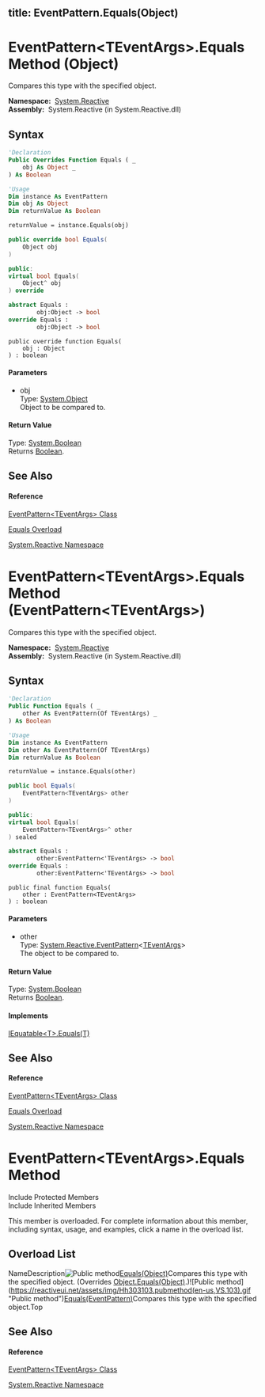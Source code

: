 title: EventPattern<TEventArgs>.Equals(Object)
---
# EventPattern\<TEventArgs\>.Equals Method (Object)

Compares this type with the specified object.

**Namespace:**  [System.Reactive](System.Reactive\System.Reactive.md)  
**Assembly:**  System.Reactive (in System.Reactive.dll)

## Syntax

```vb
'Declaration
Public Overrides Function Equals ( _
    obj As Object _
) As Boolean
```

```vb
'Usage
Dim instance As EventPattern
Dim obj As Object
Dim returnValue As Boolean

returnValue = instance.Equals(obj)
```

```csharp
public override bool Equals(
    Object obj
)
```

```c++
public:
virtual bool Equals(
    Object^ obj
) override
```

```fsharp
abstract Equals : 
        obj:Object -> bool 
override Equals : 
        obj:Object -> bool 
```

```jscript
public override function Equals(
    obj : Object
) : boolean
```

#### Parameters

- obj  
  Type: [System.Object](https://msdn.microsoft.com/en-us/library/e5kfa45b)  
  Object to be compared to.

#### Return Value

Type: [System.Boolean](https://msdn.microsoft.com/en-us/library/a28wyd50)  
Returns [Boolean](https://msdn.microsoft.com/en-us/library/a28wyd50).

## See Also

#### Reference

[EventPattern\<TEventArgs\> Class](EventPattern\EventPattern(TEventArgs).md)

[Equals Overload](Equals\EventPattern(TEventArgs).Equals.md)

[System.Reactive Namespace](System.Reactive\System.Reactive.md)







# EventPattern\<TEventArgs\>.Equals Method (EventPattern\<TEventArgs\>)

Compares this type with the specified object.

**Namespace:**  [System.Reactive](System.Reactive\System.Reactive.md)  
**Assembly:**  System.Reactive (in System.Reactive.dll)

## Syntax

```vb
'Declaration
Public Function Equals ( _
    other As EventPattern(Of TEventArgs) _
) As Boolean
```

```vb
'Usage
Dim instance As EventPattern
Dim other As EventPattern(Of TEventArgs)
Dim returnValue As Boolean

returnValue = instance.Equals(other)
```

```csharp
public bool Equals(
    EventPattern<TEventArgs> other
)
```

```c++
public:
virtual bool Equals(
    EventPattern<TEventArgs>^ other
) sealed
```

```fsharp
abstract Equals : 
        other:EventPattern<'TEventArgs> -> bool 
override Equals : 
        other:EventPattern<'TEventArgs> -> bool 
```

```jscript
public final function Equals(
    other : EventPattern<TEventArgs>
) : boolean
```

#### Parameters

- other  
  Type: [System.Reactive.EventPattern](EventPattern\EventPattern(TEventArgs).md)\<[TEventArgs](EventPattern\EventPattern(TEventArgs).md)\>  
  The object to be compared to.

#### Return Value

Type: [System.Boolean](https://msdn.microsoft.com/en-us/library/a28wyd50)  
Returns [Boolean](https://msdn.microsoft.com/en-us/library/a28wyd50).

#### Implements

[IEquatable\<T\>.Equals(T)](https://msdn.microsoft.com/en-us/library/m:system.iequatable%601.equals(%600)(v=VS.103))

## See Also

#### Reference

[EventPattern\<TEventArgs\> Class](EventPattern\EventPattern(TEventArgs).md)

[Equals Overload](Equals\EventPattern(TEventArgs).Equals.md)

[System.Reactive Namespace](System.Reactive\System.Reactive.md)








# EventPattern\<TEventArgs\>.Equals Method

Include Protected Members  
Include Inherited Members

This member is overloaded. For complete information about this member, including syntax, usage, and examples, click a name in the overload list.

## Overload List

NameDescription![Public method](https://reactiveui.net/assets/img/Hh303103.pubmethod(en-us,VS.103).gif "Public method")[Equals(Object)](https://msdn.microsoft.com/en-us/library/m:system.reactive.eventpattern%601.equals(system.object)(v=VS.103))Compares this type with the specified object. (Overrides [Object.Equals(Object)](https://msdn.microsoft.com/en-us/library/m:system.object.equals(system.object)(v=VS.103)).)![Public method](https://reactiveui.net/assets/img/Hh303103.pubmethod(en-us,VS.103).gif "Public method")[Equals(EventPattern<TEventArgs>)](https://msdn.microsoft.com/en-us/library/m:system.reactive.eventpattern%601.equals(system.reactive.eventpattern%7b%600%7d)(v=VS.103))Compares this type with the specified object.Top

## See Also

#### Reference

[EventPattern\<TEventArgs\> Class](EventPattern\EventPattern(TEventArgs).md)

[System.Reactive Namespace](System.Reactive\System.Reactive.md)




